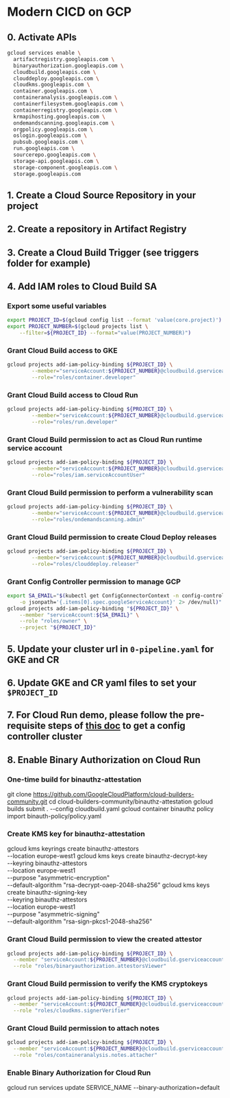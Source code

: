 # Modern CICD on GCP

## 0. Activate APIs

```bash
gcloud services enable \
  artifactregistry.googleapis.com \
  binaryauthorization.googleapis.com \
  cloudbuild.googleapis.com \
  clouddeploy.googleapis.com \
  cloudkms.googleapis.com \
  container.googleapis.com \
  containeranalysis.googleapis.com \
  containerfilesystem.googleapis.com \
  containerregistry.googleapis.com \
  krmapihosting.googleapis.com \
  ondemandscanning.googleapis.com \
  orgpolicy.googleapis.com \
  oslogin.googleapis.com \
  pubsub.googleapis.com \
  run.googleapis.com \
  sourcerepo.googleapis.com \
  storage-api.googleapis.com \
  storage-component.googleapis.com \
  storage.googleapis.com
```

## 1. Create a Cloud Source Repository in your project

## 2. Create a repository in Artifact Registry

## 3. Create a Cloud Build Trigger (see triggers folder for example)

## 4. Add IAM roles to Cloud Build SA
### Export some useful variables
```bash
export PROJECT_ID=$(gcloud config list --format 'value(core.project)')
export PROJECT_NUMBER=$(gcloud projects list \
    --filter=${PROJECT_ID} --format="value(PROJECT_NUMBER)")
```

### Grant Cloud Build access to GKE
```bash
gcloud projects add-iam-policy-binding ${PROJECT_ID} \
        --member="serviceAccount:${PROJECT_NUMBER}@cloudbuild.gserviceaccount.com" \
        --role="roles/container.developer"
```

### Grant Cloud Build access to Cloud Run
```bash
gcloud projects add-iam-policy-binding ${PROJECT_ID} \
        --member="serviceAccount:${PROJECT_NUMBER}@cloudbuild.gserviceaccount.com" \
        --role="roles/run.developer"
```

### Grant Cloud Build permission to act as Cloud Run runtime service account
```bash
gcloud projects add-iam-policy-binding ${PROJECT_ID} \
        --member="serviceAccount:${PROJECT_NUMBER}@cloudbuild.gserviceaccount.com" \
        --role="roles/iam.serviceAccountUser"
```

### Grant Cloud Build permission to perform a vulnerability scan
```bash
gcloud projects add-iam-policy-binding ${PROJECT_ID} \
        --member="serviceAccount:${PROJECT_NUMBER}@cloudbuild.gserviceaccount.com" \
        --role="roles/ondemandscanning.admin"
```

### Grant Cloud Build permission to create Cloud Deploy releases
```bash
gcloud projects add-iam-policy-binding ${PROJECT_ID} \
        --member="serviceAccount:${PROJECT_NUMBER}@cloudbuild.gserviceaccount.com" \
        --role="roles/clouddeploy.releaser"
```

### Grant Config Controller permission to manage GCP
```bash
export SA_EMAIL="$(kubectl get ConfigConnectorContext -n config-control \
    -o jsonpath='{.items[0].spec.googleServiceAccount}' 2> /dev/null)"
gcloud projects add-iam-policy-binding "${PROJECT_ID}" \
    --member "serviceAccount:${SA_EMAIL}" \
    --role "roles/owner" \
    --project "${PROJECT_ID}"
```

## 5. Update your cluster url in `0-pipeline.yaml` for GKE and CR

## 6. Update GKE and CR yaml files to set your `$PROJECT_ID`

## 7. For Cloud Run demo, please follow the pre-requisite steps of [this doc](https://docs.google.com/document/d/1DFunajJsevYhoVg6x3xC8YInzGLkRTLk_TxfpY_esQk/edit#) to get a config controller cluster

## 8. Enable Binary Authorization on Cloud Run
### One-time build for binauthz-attestation
git clone https://github.com/GoogleCloudPlatform/cloud-builders-community.git
cd cloud-builders-community/binauthz-attestation
gcloud builds submit . --config cloudbuild.yaml
gcloud container binauthz policy import binauth-policy/policy.yaml
### Create KMS key for binauthz-attestation
gcloud kms keyrings create binauthz-attestors \
  --location europe-west1
gcloud kms keys create binauthz-decrypt-key \
  --keyring binauthz-attestors \
  --location europe-west1 \
  --purpose "asymmetric-encryption" \
  --default-algorithm "rsa-decrypt-oaep-2048-sha256"
gcloud kms keys create binauthz-signing-key \
  --keyring binauthz-attestors \
  --location europe-west1 \
  --purpose "asymmetric-signing" \
  --default-algorithm "rsa-sign-pkcs1-2048-sha256"
### Grant Cloud Build permission to view the created attestor
```bash
gcloud projects add-iam-policy-binding ${PROJECT_ID} \
  --member "serviceAccount:${PROJECT_NUMBER}@cloudbuild.gserviceaccount.com" \
  --role "roles/binaryauthorization.attestorsViewer"
```
### Grant Cloud Build permission to verify the KMS cryptokeys
```bash
gcloud projects add-iam-policy-binding ${PROJECT_ID} \
  --member "serviceAccount:${PROJECT_NUMBER}@cloudbuild.gserviceaccount.com" \
  --role "roles/cloudkms.signerVerifier"
```
### Grant Cloud Build permission to attach notes
```bash
gcloud projects add-iam-policy-binding ${PROJECT_ID} \
  --member "serviceAccount:${PROJECT_NUMBER}@cloudbuild.gserviceaccount.com" \
  --role "roles/containeranalysis.notes.attacher"
```
### Enable Binary Authorization for Cloud Run
gcloud run services update SERVICE_NAME --binary-authorization=default